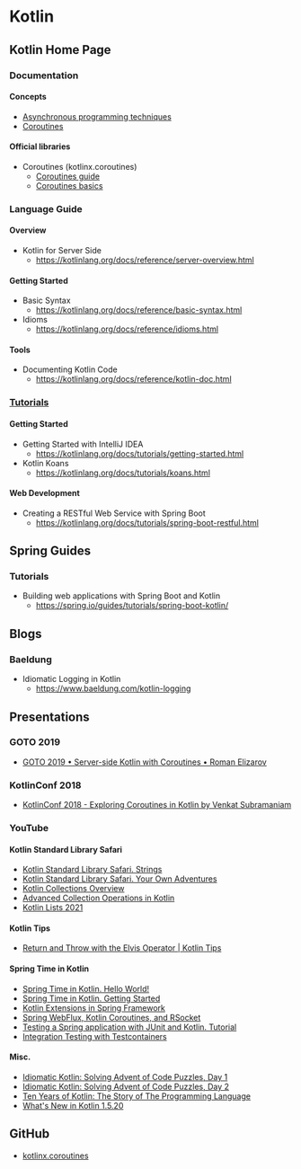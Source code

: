 # Kotlin

## Kotlin Home Page
### Documentation
#### Concepts
* [Asynchronous programming techniques](https://kotlinlang.org/docs/async-programming.html)
* [Coroutines](https://kotlinlang.org/docs/coroutines-overview.html)

#### Official libraries
* Coroutines (kotlinx.coroutines)
  * [Coroutines guide](https://kotlinlang.org/docs/coroutines-guide.html)
  * [Coroutines basics](https://kotlinlang.org/docs/coroutines-basics.html)

### Language Guide
#### Overview
* Kotlin for Server Side
  * https://kotlinlang.org/docs/reference/server-overview.html

#### Getting Started
* Basic Syntax
  * https://kotlinlang.org/docs/reference/basic-syntax.html
* Idioms
  * https://kotlinlang.org/docs/reference/idioms.html

#### Tools
* Documenting Kotlin Code
  * https://kotlinlang.org/docs/reference/kotlin-doc.html

### [Tutorials](https://kotlinlang.org/docs/tutorials/)
#### Getting Started
* Getting Started with IntelliJ IDEA
  * https://kotlinlang.org/docs/tutorials/getting-started.html
* Kotlin Koans
  * https://kotlinlang.org/docs/tutorials/koans.html

#### Web Development
* Creating a RESTful Web Service with Spring Boot
  * https://kotlinlang.org/docs/tutorials/spring-boot-restful.html

## Spring Guides
### Tutorials
* Building web applications with Spring Boot and Kotlin
  * https://spring.io/guides/tutorials/spring-boot-kotlin/

## Blogs
### Baeldung
* Idiomatic Logging in Kotlin
  * https://www.baeldung.com/kotlin-logging

## Presentations
### GOTO 2019
* [GOTO 2019 • Server-side Kotlin with Coroutines • Roman Elizarov](https://www.youtube.com/watch?v=hQrFfwT1IMo)

### KotlinConf 2018
* [KotlinConf 2018 - Exploring Coroutines in Kotlin by Venkat Subramaniam](https://www.youtube.com/watch?v=jT2gHPQ4Z1Q)

### YouTube
#### Kotlin Standard Library Safari
* [Kotlin Standard Library Safari. Strings](https://www.youtube.com/watch?v=n4WBip822A8)
* [Kotlin Standard Library Safari. Your Own Adventures](https://www.youtube.com/watch?v=DIHlq_Q0vKM)
* [Kotlin Collections Overview](https://www.youtube.com/watch?v=F8jj7e-_jFA)
* [Advanced Collection Operations in Kotlin](https://www.youtube.com/watch?v=N4CpLxGJlq0)
* [Kotlin Lists 2021](https://www.youtube.com/watch?v=CDWy16UDeLQ)

#### Kotlin Tips
* [Return and Throw with the Elvis Operator | Kotlin Tips](https://www.youtube.com/watch?v=L8aFK7QrbA8)

#### Spring Time in Kotlin
* [Spring Time in Kotlin. Hello World!](https://www.youtube.com/watch?v=TCmrY4HXUj4)
* [Spring Time in Kotlin. Getting Started](https://www.youtube.com/watch?v=gf-kjD2ZmZk)
* [Kotlin Extensions in Spring Framework](https://www.youtube.com/watch?v=0jWo3o7r-W4)
* [Spring WebFlux, Kotlin Coroutines, and RSocket](https://www.youtube.com/watch?v=8FUHKx58t4c)
* [Testing a Spring application with JUnit and Kotlin. Tutorial](https://www.youtube.com/watch?v=lCBjvlAyuiY)
* [Integration Testing with Testcontainers](https://www.youtube.com/watch?v=gF-YG6YZxZk)

#### Misc.
* [Idiomatic Kotlin: Solving Advent of Code Puzzles, Day 1](https://www.youtube.com/watch?v=o4emra1xm88)
* [Idiomatic Kotlin: Solving Advent of Code Puzzles, Day 2](https://www.youtube.com/watch?v=MyvJ7G6aErQ)
* [Ten Years of Kotlin: The Story of The Programming Language](https://www.youtube.com/watch?v=uE-1oF9PyiY)
* [What's New in Kotlin 1.5.20](https://www.youtube.com/watch?v=SV8CgSXQe44)

## GitHub
* [kotlinx.coroutines](https://github.com/Kotlin/kotlinx.coroutines)
